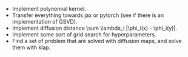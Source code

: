 
- Implement polynomial kernel.
- Transfer everything towards jax or pytorch (see if there is an implementation of GSVD).
- Implement diffusion distance \sum \lambda_i \|\phi_i(x) - \phi_i(y)\|.
- Implement some sort of grid search for hyperparameters.
- Find a set of problem that are solved with diffusion maps, and solve them with klap.